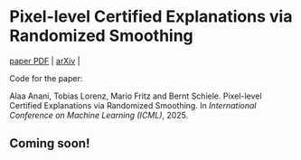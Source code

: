 # Pixel-level Certified Explanations via Randomized Smoothing 

[paper PDF](https://openreview.net/pdf?id=NngoETL9IK) | [arXiv](https://arxiv.org/abs/2506.15499) | 

Code for the paper: 

Alaa Anani, Tobias Lorenz, Mario Fritz and Bernt Schiele. Pixel-level Certified Explanations via Randomized Smoothing. In _International Conference on Machine Learning (ICML)_, 2025. 

## Coming soon!
